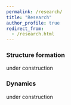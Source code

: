 ```yaml
---
permalink: /research/
title: "Research"
author_profile: true
redirect_from: 
  - /research.html
---
```


### Structure formation

under construction

### Dynamics

under construction